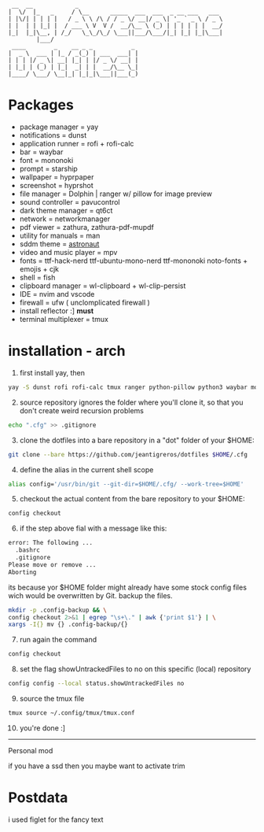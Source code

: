 ```
 __  __            _
|  \/  |_   _     / \__      _____  ___  ___  _ __ ___   ___
| |\/| | | | |   / _ \ \ /\ / / _ \/ __|/ _ \| '_ ` _ \ / _ \
| |  | | |_| |  / ___ \ V  V /  __/\__ \ (_) | | | | | |  __/
|_|  |_|\__, | /_/   \_\_/\_/ \___||___/\___/|_| |_| |_|\___|
        |___/
 ____        _    __ _ _           _
|  _ \  ___ | |_ / _(_) | ___  ___| |
| | | |/ _ \| __| |_| | |/ _ \/ __| |
| |_| | (_) | |_|  _| | |  __/\__ \_|
|____/ \___/ \__|_| |_|_|\___||___(_)

```

# Packages

- package manager = yay
- notifications = dunst
- application runner = rofi + rofi-calc
- bar = waybar 
- font = mononoki
- prompt = starship
- wallpaper = hyprpaper
- screenshot = hyprshot
- file manager = Dolphin | ranger w/ pillow for image preview
- sound controller = pavucontrol
- dark theme manager = qt6ct
- network = networkmanager
- pdf viewer = zathura, zathura-pdf-mupdf
- utility for manuals = man
- sddm theme = [astronaut](https://github.com/Keyitdev/sddm-astronaut-theme)
- video and music player = mpv
- fonts = ttf-hack-nerd ttf-ubuntu-mono-nerd ttf-mononoki noto-fonts + emojis + cjk
- shell = fish
- clipboard manager = wl-clipboard + wl-clip-persist
- IDE = nvim and vscode
- firewall = ufw ( unclomplicated firewall )
- install reflector :] **must**
- terminal multiplexer = tmux

# installation - arch

1. first install yay, then

```bash
yay -S dunst rofi rofi-calc tmux ranger python-pillow python3 waybar mononoki starship hyprpaper hyprshot pavucontrol qt6ct zathura zathura-pdf-mupdf man mpv ttf-hack-nerd ttf-ubuntu-mono-nerd ttf-mononoki noto-fonts noto-fonts-cjk noto-fonts-emoji fish ufw reflector archlinux-xdg-menu ripgrep fzf
```

2. source repository ignores the folder where you'll clone it, so that you don't create weird recursion problems

```bash
echo ".cfg" >> .gitignore
```

3. clone the dotfiles into a bare repository in a "dot" folder of your $HOME:

```bash
git clone --bare https://github.com/jeantigreros/dotfiles $HOME/.cfg
```

4. define the alias in the current shell scope

```bash
alias config='/usr/bin/git --git-dir=$HOME/.cfg/ --work-tree=$HOME'
```

5. checkout the actual content from the bare repository to your $HOME:

```bash
config checkout
```

6. if the step above fial with a message like this:

```bash
error: The following ...
  .bashrc
  .gitignore
Please move or remove ... 
Aborting
```

its because yor $HOME folder might already have some stock config files wich would be overwritten by Git. backup the files.

```bash
mkdir -p .config-backup && \
config checkout 2>&1 | egrep "\s+\." | awk {'print $1'} | \
xargs -I{} mv {} .config-backup/{}
```

7. run again the command

```bash
config checkout
```

8. set the flag showUntrackedFiles to no on this specific (local) repository

```bash
config config --local status.showUntrackedFiles no
```
9. source the tmux file
```bash
tmux source ~/.config/tmux/tmux.conf
```
10. you're done :]

---

Personal mod

if you have a ssd then you maybe want to activate trim

# Postdata

i used figlet for the fancy text
